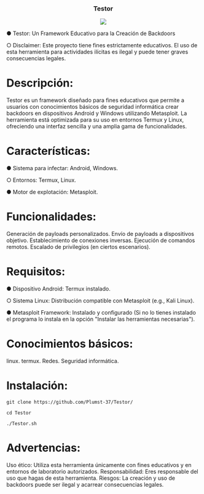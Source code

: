 <h3><p align="center">Testor</p></h3>

<p align="center">
  <img src=".github.com/Plumst-37/Testor/blob/main/imagenes/Testor_imagen.png">
</p>

● Testor: Un Framework Educativo para la Creación de Backdoors

○ Disclaimer: Este proyecto tiene fines estrictamente educativos. El uso de esta herramienta para actividades ilícitas es ilegal y puede tener graves consecuencias legales.

# Descripción:

Testor es un framework diseñado para fines educativos que permite a usuarios con conocimientos básicos de seguridad informática crear backdoors en dispositivos Android y Windows utilizando Metasploit. La herramienta está optimizada para su uso en entornos Termux y Linux, ofreciendo una interfaz sencilla y una amplia gama de funcionalidades.

# Características:

● Sistema para infectar: Android, Windows.

○ Entornos: Termux, Linux.

● Motor de explotación: Metasploit.

# Funcionalidades:

Generación de payloads personalizados.
Envío de payloads a dispositivos objetivo.
Establecimiento de conexiones inversas.
Ejecución de comandos remotos.
Escalado de privilegios (en ciertos escenarios).

# Requisitos:

● Dispositivo Android: Termux instalado.

○ Sistema Linux: Distribución compatible con Metasploit (e.g., Kali Linux).

● Metasploit Framework: Instalado y configurado (Si no lo tienes instalado el programa lo instala en la opción "Instalar las herramientas necesarias").

# Conocimientos básicos:

linux.
termux.
Redes.
Seguridad informática.

# Instalación:

```
git clone https://github.com/Plumst-37/Testor/

cd Testor

./Testor.sh
```
# Advertencias:

Uso ético: Utiliza esta herramienta únicamente con fines educativos y en entornos de laboratorio autorizados.
Responsabilidad: Eres responsable del uso que hagas de esta herramienta.
Riesgos: La creación y uso de backdoors puede ser ilegal y acarrear consecuencias legales.
